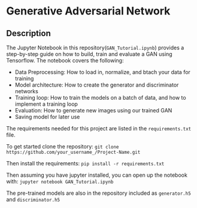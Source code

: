 # Generative Adversarial Network
## Description
The Jupyter Notebook in this repository(`GAN_Tutorial.ipynb`) provides a step-by-step guide on how to build, train and evaluate a GAN using Tensorflow. The notebook covers the following:
- Data Preprocessing: How to load in, normalize, and btach your data for training
- Model architecture: How to create the generator and discriminator networks
- Training loop: How to train the models on a batch of data, and how to implement a training loop
- Evaluation: How to generate new images using our trained GAN
- Saving model for later use


The requirements needed for this project are listed in the `requirements.txt` file.

To get started clone the repository:
`git clone https://github.com/your_username_/Project-Name.git`

Then install the requirements:
`pip install -r requirements.txt`

Then assuming you have jupyter installed, you can open up the notebook with:
`jupyter notebook GAN_Tutorial.ipynb`

The pre-trained models are also in the repository included as `generator.h5` and `discriminator.h5`

